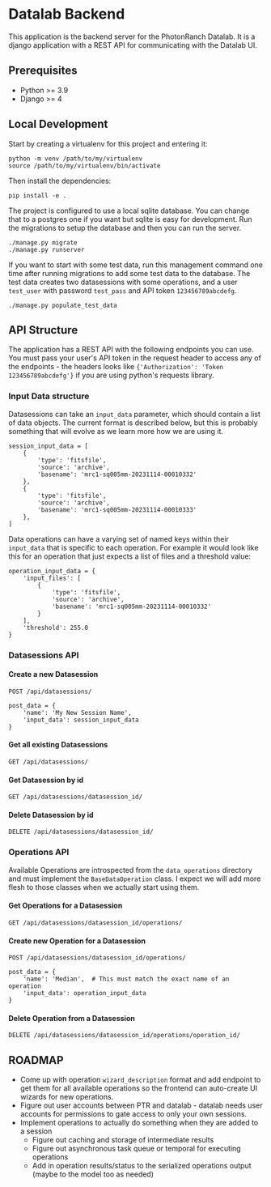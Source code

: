 # Datalab Backend

This application is the backend server for the PhotonRanch Datalab. It is a django application with a REST API for communicating with the Datalab UI.

## Prerequisites
-   Python >= 3.9
-   Django >= 4


## Local Development
Start by creating a virtualenv for this project and entering it: 

    python -m venv /path/to/my/virtualenv
    source /path/to/my/virtualenv/bin/activate

Then install the dependencies:

    pip install -e .

The project is configured to use a local sqlite database. You can change that to a postgres one if you want but sqlite is easy for development. Run the migrations to setup the database and then you can run the server.

    ./manage.py migrate
    ./manage.py runserver

If you want to start with some test data, run this management command one time after running migrations to add some test data to the database. The test data creates two datasessions with some operations, and a user `test_user` with password `test_pass` and API token `123456789abcdefg`.

    ./manage.py populate_test_data

## API Structure
The application has a REST API with the following endpoints you can use. You must pass your user's API token in the request header to access any of the endpoints - the headers looks like `{'Authorization': 'Token 123456789abcdefg'}` if you are using python's requests library.

### Input Data structure
Datasessions can take an `input_data` parameter, which should contain a list of data objects. The current format is described below, but this is probably something that will evolve as we learn more how we are using it.

    session_input_data = [
        {
            'type': 'fitsfile',
            'source': 'archive',
            'basename': 'mrc1-sq005mm-20231114-00010332'
        },
        {
            'type': 'fitsfile',
            'source': 'archive',
            'basename': 'mrc1-sq005mm-20231114-00010333'
        },
    ]

Data operations can have a varying set of named keys within their `input_data` that is specific to each operation. For example it would look like this for an operation that just expects a list of files and a threshold value:

    operation_input_data = {
        'input_files': [
            {
                'type': 'fitsfile',
                'source': 'archive',
                'basename': 'mrc1-sq005mm-20231114-00010332'
            }
        ],
        'threshold': 255.0
    }

### Datasessions API
#### Create a new Datasession
`POST /api/datasessions/`

    post_data = {
        'name': 'My New Session Name',
        'input_data': session_input_data
    }

#### Get all existing Datasessions
`GET /api/datasessions/`

#### Get Datasession by id
`GET /api/datasessions/datasession_id/`

#### Delete Datasession by id
`DELETE /api/datasessions/datasession_id/`

### Operations API
Available Operations are introspected from the `data_operations` directory and must implement the `BaseDataOperation` class. I expect we will add more flesh to those classes when we actually start using them. 
#### Get Operations for a Datasession
`GET /api/datasessions/datasession_id/operations/`

#### Create new Operation for a Datasession
`POST /api/datasessions/datasession_id/operations/`
    
    post_data = {
        'name': 'Median',  # This must match the exact name of an operation
        'input_data': operation_input_data
    }

#### Delete Operation from a Datasession
`DELETE /api/datasessions/datasession_id/operations/operation_id/`

## ROADMAP
* Come up with operation `wizard_description` format and add endpoint to get them for all available operations so the frontend can auto-create UI wizards for new operations.
* Figure out user accounts between PTR and datalab - datalab needs user accounts for permissions to gate access to only your own sessions.
* Implement operations to actually do something when they are added to a session
    * Figure out caching and storage of intermediate results
    * Figure out asynchronous task queue or temporal for executing operations
    * Add in operation results/status to the serialized operations output (maybe to the model too as needed)
